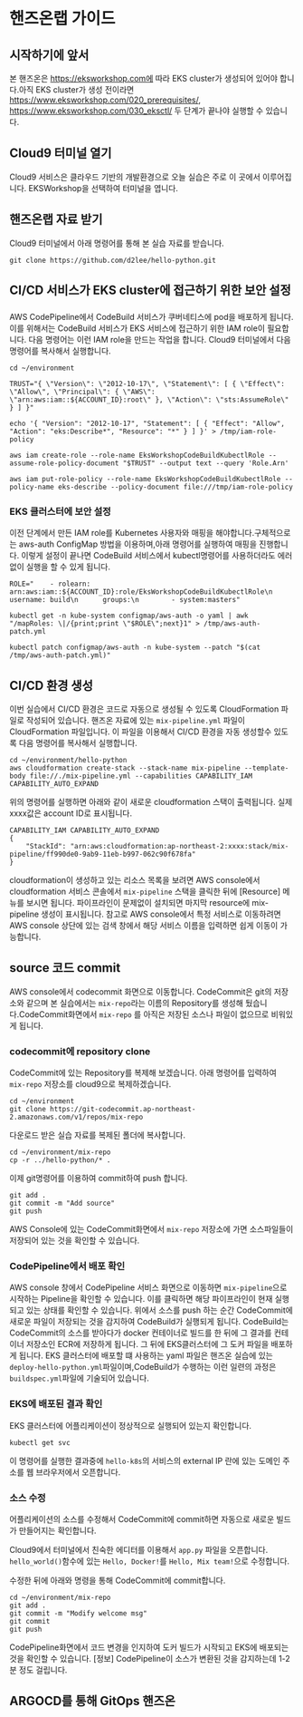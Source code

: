 # 핸즈온랩 가이드

## 시작하기에 앞서
본 핸즈온은 https://eksworkshop.com에 따라 EKS cluster가 생성되어 있어야 합니다.아직 EKS cluster가 생성 전이라면 https://www.eksworkshop.com/020_prerequisites/, https://www.eksworkshop.com/030_eksctl/ 두 단계가 끝나야 실행할 수 있습니다.

## Cloud9 터미널 열기
Cloud9 서비스은 클라우드 기반의 개발환경으로 오늘 실습은 주로 이 곳에서 이루어집니다. EKSWorkshop을 선택하여 터미널을 엽니다. 

## 핸즈온랩 자료 받기
Cloud9 터미널에서 아래 명령어를 통해 본 실습 자료를 받습니다.
```
git clone https://github.com/d2lee/hello-python.git
```

## CI/CD 서비스가 EKS cluster에 접근하기 위한 보안 설정
### 
AWS CodePipeline에서 CodeBuild 서비스가 쿠버네티스에 pod을 배포하게 됩니다. 이를 위해서는 CodeBuild 서비스가 EKS 서비스에 접근하기 위한 IAM role이 필요합니다. 다음 명령어는 이런 IAM role을 만드는 작업을 합니다. 
Cloud9 터미널에서 다음 명령어를 복사해서 실행합니다. 
```
cd ~/environment

TRUST="{ \"Version\": \"2012-10-17\", \"Statement\": [ { \"Effect\": \"Allow\", \"Principal\": { \"AWS\": \"arn:aws:iam::${ACCOUNT_ID}:root\" }, \"Action\": \"sts:AssumeRole\" } ] }"

echo '{ "Version": "2012-10-17", "Statement": [ { "Effect": "Allow", "Action": "eks:Describe*", "Resource": "*" } ] }' > /tmp/iam-role-policy

aws iam create-role --role-name EksWorkshopCodeBuildKubectlRole --assume-role-policy-document "$TRUST" --output text --query 'Role.Arn'

aws iam put-role-policy --role-name EksWorkshopCodeBuildKubectlRole --policy-name eks-describe --policy-document file:///tmp/iam-role-policy
```
### EKS 클러스터에 보안 설정

이전 단계에서 만든 IAM role를 Kubernetes 사용자와 매핑을 해야합니다.구체적으로는 aws-auth ConfigMap 방법을 이용하며,아래 명령어를 실행하여 매핑을 진행합니다. 이렇게 설정이 끝나면 CodeBuild 서비스에서 kubectl명령어를 사용하더라도 에러 없이 실행을 할 수 있게 됩니다. 
```
ROLE="    - rolearn: arn:aws:iam::${ACCOUNT_ID}:role/EksWorkshopCodeBuildKubectlRole\n      username: build\n      groups:\n        - system:masters"

kubectl get -n kube-system configmap/aws-auth -o yaml | awk "/mapRoles: \|/{print;print \"$ROLE\";next}1" > /tmp/aws-auth-patch.yml

kubectl patch configmap/aws-auth -n kube-system --patch "$(cat /tmp/aws-auth-patch.yml)"
```

## CI/CD 환경 생성
이번 실습에서 CI/CD 환경은 코드로 자동으로 생성될 수 있도록 CloudFormation 파일로 작성되어 있습니다. 핸즈온 자료에 있는 `mix-pipeline.yml` 파일이 CloudFormation 파일입니다. 
이 파일을 이용해서 CI/CD 환경을 자동 생성할수 있도록 다음 명령어를 복사해서 실행합니다.

```
cd ~/environment/hello-python
aws cloudformation create-stack --stack-name mix-pipeline --template-body file://./mix-pipeline.yml --capabilities CAPABILITY_IAM CAPABILITY_AUTO_EXPAND

```

위의 명령어를 실행하면 아래와 같이 새로운 cloudformation 스택이 출력됩니다. 실제 xxxx값은 account ID로 표시됩니다.
```
CAPABILITY_IAM CAPABILITY_AUTO_EXPAND
{
    "StackId": "arn:aws:cloudformation:ap-northeast-2:xxxx:stack/mix-pipeline/ff990de0-9ab9-11eb-b997-062c90f678fa"
}
```

cloudformation이 생성하고 있는 리소스 목록을 보려면 AWS console에서 cloudformation 서비스 콘솔에서 `mix-pipeline` 스택을 클릭한 뒤에 [Resource] 메뉴를 보시면 됩니다. 파이프라인이 문제없이 설치되면 마지막 resource에 mix-pipeline 생성이 표시됩니다. 참고로 AWS console에서 특정 서비스로 이동하려면 AWS console 상단에 있는 검색 창에서 해당 서비스 이름을 입력하면 쉽게 이동이 가능합니다. 

## source 코드 commit
AWS console에서 codecommit 화면으로 이동합니다. CodeCommit은 git의 저장소와 같으며 본 실습에서는 `mix-repo`라는 이름의 Repository를 생성해 뒀습니다.CodeCommit화면에서 `mix-repo` 를 아직은 저장된 소스나 파일이 없으므로 비워있게 됩니다. 

### codecommit에 repository clone
CodeCommit에 있는 Repository를 복제해 보겠습니다. 아래 명령어를 입력하여 `mix-repo` 저장소를 cloud9으로 복제하겠습니다. 

```
cd ~/environment
git clone https://git-codecommit.ap-northeast-2.amazonaws.com/v1/repos/mix-repo
```

다운로드 받은 실습 자료를 복제된 폴더에 복사합니다.
```
cd ~/environment/mix-repo
cp -r ../hello-python/* .

```

이제 git명령어를 이용하여 commit하여 push 합니다. 
```
git add .
git commit -m "Add source"
git push

```
AWS Console에 있는 CodeCommit화면에서 `mix-repo` 저장소에 가면 소스파일들이 저장되어 있는 것을 확인할 수 있습니다.

### CodePipeline에서 배포 확인
AWS console 창에서 CodePipeline 서비스 화면으로 이동하면 `mix-pipeline`으로 시작하는 Pipeline을 확인할 수 있습니다. 이를 클릭하면 해당 파이프라인이 현재 실행되고 있는 상태를 확인할 수 있습니다. 
위에서 소스를 push 하는 순간 CodeCommit에 새로운 파일이 저장되는 것을 감지하여 CodeBuild가 실행되게 됩니다. CodeBuild는 CodeCommit의 소스를 받아다가 docker 컨테이너로 빌드를 한 뒤에 그 결과를 컨테이너 저장소인 ECR에 저장하게 됩니다. 그 뒤에 EKS클러스터에 그 도커 파일을 배포하게 됩니다. EKS 클러스터에 배포할 떄 사용하는 yaml 파일은 핸즈온 실습에 있는 `deploy-hello-python.yml`파일이며,CodeBuild가 수행하는 이런 일련의 과정은 `buildspec.yml`파일에 기술되어 있습니다.

### EKS에 배포된 결과 확인
EKS 클러스터에 어플리케이션이 정상적으로 실행되어 있는지 확인합니다. 
```
kubectl get svc
```
이 명령어를 실행한 결과중에 `hello-k8s`의 서비스의 external IP 란에 있는 도메인 주소를 웹 브라우저에서 오픈합니다.

### 소스 수정
어플리케이션의 소스를 수정해서 CodeCommit에 commit하면 자동으로 새로운 빌드가 만들어지는 확인합니다.

Cloud9에서 터미널에서 친숙한 에디터를 이용해서 `app.py` 파일을 오픈합니다. `hello_world()`함수에 있는 `Hello, Docker!`를 `Hello, Mix team!`으로 수정합니다. 

수정한 뒤에 아래와 명령을 통해 CodeCommit에 commit합니다.
```
cd ~/environment/mix-repo
git add .
git commit -m "Modify welcome msg"
git commit
git push
```
CodePipeline화면에서 코드 변경을 인지하여 도커 빌드가 시작되고 EKS에 배포되는 것을 확인할 수 있습니다. [정보] CodePipeline이 소스가 변환된 것을 감지하는데 1-2분 정도 걸립니다.

## ARGOCD를 통해 GitOps 핸즈온

